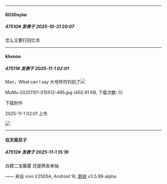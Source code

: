 ﻿
*****

####  6030sylar  
##### 47510#       发表于 2025-10-31 20:07

怎么又要打回忆本


*****

####  khxooo  
##### 47511#       发表于 2025-11-1 02:01

Man，What can I say 大号呼符钓到了<img src="https://static.stage1st.com/image/smiley/face2017/037.png" referrerpolicy="no-referrer">

MuMu-20251101-015512-495.jpg
(402.91 KB, 下载次数: 0)

下载附件

2025-11-1 02:01 上传

<img src="https://img.stage1st.com/forum/202511/01/020114wjc0agc66p67c5j7.jpg" referrerpolicy="no-referrer">


*****

####  任天索尼子  
##### 47512#       发表于 2025-11-1 15:19

白嫖二宝藤蔓 还是两发单抽

—— 来自 vivo V2505A, Android 16, [鹅球](https://www.pgyer.com/xfPejhuq) v3.5.99-alpha

